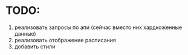 # TODO:
1. реализовать запросы по апи (сейчас вместо них хардкоженные данные)
2. реализовать отображение расписания
3. добавить стили